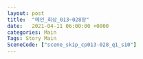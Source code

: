```yaml
---
layout: post
title:  "메인_회상_013~028장"
date:   2021-04-11 06:00:00 +0000
categories: Main
Tags: Story Main
SceneCode: ["scene_skip_cp013-028_q1_s10"]
---
```

